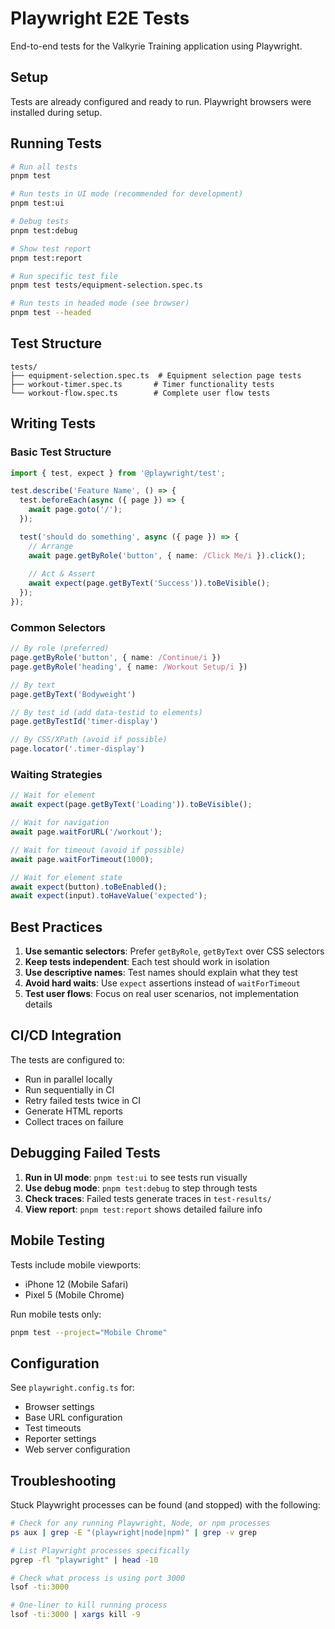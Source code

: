 # Playwright E2E Tests

End-to-end tests for the Valkyrie Training application using Playwright.

## Setup

Tests are already configured and ready to run. Playwright browsers were installed during setup.

## Running Tests

```bash
# Run all tests
pnpm test

# Run tests in UI mode (recommended for development)
pnpm test:ui

# Debug tests
pnpm test:debug

# Show test report
pnpm test:report

# Run specific test file
pnpm test tests/equipment-selection.spec.ts

# Run tests in headed mode (see browser)
pnpm test --headed
```

## Test Structure

```
tests/
├── equipment-selection.spec.ts  # Equipment selection page tests
├── workout-timer.spec.ts       # Timer functionality tests
└── workout-flow.spec.ts        # Complete user flow tests
```

## Writing Tests

### Basic Test Structure
```typescript
import { test, expect } from '@playwright/test';

test.describe('Feature Name', () => {
  test.beforeEach(async ({ page }) => {
    await page.goto('/');
  });

  test('should do something', async ({ page }) => {
    // Arrange
    await page.getByRole('button', { name: /Click Me/i }).click();
    
    // Act & Assert
    await expect(page.getByText('Success')).toBeVisible();
  });
});
```

### Common Selectors
```typescript
// By role (preferred)
page.getByRole('button', { name: /Continue/i })
page.getByRole('heading', { name: /Workout Setup/i })

// By text
page.getByText('Bodyweight')

// By test id (add data-testid to elements)
page.getByTestId('timer-display')

// By CSS/XPath (avoid if possible)
page.locator('.timer-display')
```

### Waiting Strategies
```typescript
// Wait for element
await expect(page.getByText('Loading')).toBeVisible();

// Wait for navigation
await page.waitForURL('/workout');

// Wait for timeout (avoid if possible)
await page.waitForTimeout(1000);

// Wait for element state
await expect(button).toBeEnabled();
await expect(input).toHaveValue('expected');
```

## Best Practices

1. **Use semantic selectors**: Prefer `getByRole`, `getByText` over CSS selectors
2. **Keep tests independent**: Each test should work in isolation
3. **Use descriptive names**: Test names should explain what they test
4. **Avoid hard waits**: Use `expect` assertions instead of `waitForTimeout`
5. **Test user flows**: Focus on real user scenarios, not implementation details

## CI/CD Integration

The tests are configured to:
- Run in parallel locally
- Run sequentially in CI
- Retry failed tests twice in CI
- Generate HTML reports
- Collect traces on failure

## Debugging Failed Tests

1. **Run in UI mode**: `pnpm test:ui` to see tests run visually
2. **Use debug mode**: `pnpm test:debug` to step through tests
3. **Check traces**: Failed tests generate traces in `test-results/`
4. **View report**: `pnpm test:report` shows detailed failure info

## Mobile Testing

Tests include mobile viewports:
- iPhone 12 (Mobile Safari)
- Pixel 5 (Mobile Chrome)

Run mobile tests only:
```bash
pnpm test --project="Mobile Chrome"
```

## Configuration

See `playwright.config.ts` for:
- Browser settings
- Base URL configuration
- Test timeouts
- Reporter settings
- Web server configuration

## Troubleshooting

Stuck Playwright processes can be found (and stopped) with the following:

```sh
# Check for any running Playwright, Node, or npm processes
ps aux | grep -E "(playwright|node|npm)" | grep -v grep

# List Playwright processes specifically
pgrep -fl "playwright" | head -10

# Check what process is using port 3000
lsof -ti:3000

# One-liner to kill running process
lsof -ti:3000 | xargs kill -9
```